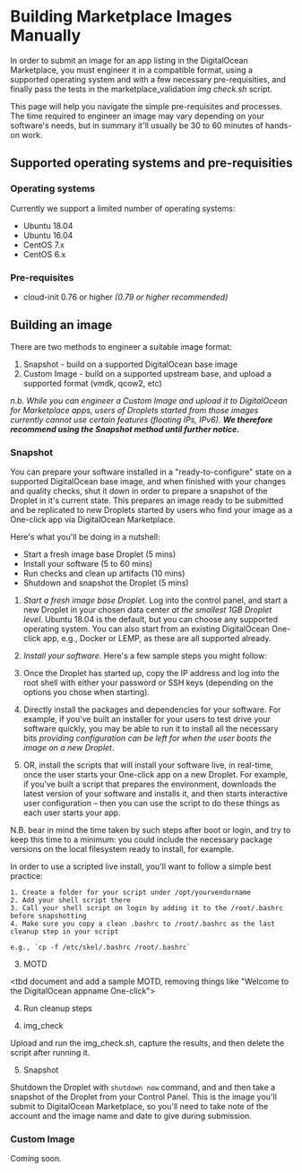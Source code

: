# Building Marketplace Images Manually

In order to submit an image for an app listing in the DigitalOcean Marketplace, you must engineer it 
in a compatible format, using a supported operating system and with a few necessary pre-requisities, 
and finally pass the tests in the marketplace_validation _img check.sh_ script. 

This page will help you navigate the simple pre-requisites and processes. The time required to
engineer an image may vary depending on your software's needs, but in summary it'll usually be 30 to 60 
minutes of hands-on work.

## Supported operating systems and pre-requisities

### Operating systems

Currently we support a limited number of operating systems: 

* Ubuntu 18.04
* Ubuntu 16.04
* CentOS 7.x
* CentOS 6.x

### Pre-requisites

* cloud-init 0.76 or higher _(0.79 or higher recommended)_

## Building an image

There are two methods to engineer a suitable image format:

1. Snapshot - build on a supported DigitalOcean base image
2. Custom Image - build on a supported upstream base, and upload a supported format (vmdk, qcow2, etc)

_n.b. While you can engineer a Custom Image and upload it to DigitalOcean for Marketplace apps,
users of Droplets started from those images currently cannot use certain features (floating IPs, 
IPv6). **We therefore recommend using the Snapshot method until further notice.**_

### Snapshot

You can prepare your software installed in a "ready-to-configure" state on a supported DigitalOcean base 
image, and when finished with your changes and quality checks, shut it down in order to prepare a snapshot
of the Droplet in it's current state. This prepares an image ready to be submitted and be replicated 
to new Droplets started by users who find your image as a One-click app via DigitalOcean Marketplace.

Here's what you'll be doing in a nutshell:

* Start a fresh image base Droplet (5 mins)
* Install your software (5 to 60 mins)
* Run checks and clean up artifacts (10 mins)
* Shutdown and snapshot the Droplet (5 mins)

1. *Start a fresh image base Droplet.* Log into the control panel, and start a new Droplet in your 
chosen data center _at the smallest 1GB Droplet level_. Ubuntu 18.04 is the default, but you can choose 
any supported operating system. You can also start from an existing DigitalOcean One-click app, e.g., 
Docker or LEMP, as these are all supported already.

2. *Install your software*. Here's a few sample steps you might follow:

  1. Once the Droplet has started up, copy the IP address and log into the root shell with either your 
password or SSH keys (depending on the options you chose when starting).
  2. Directly install the packages and dependencies for your software. For example, if you've built an 
installer for your users to test drive your software quickly, you may be able to run it to install all 
the necessary bits _providing configuration can be left for when the user boots the image on a new 
Droplet_.
  3. OR, install the scripts that will install your software live, in real-time, once the user starts your
One-click app on a new Droplet. For example, if you've built a script that prepares the environment,
downloads the latest version of your software and installs it, and then starts interactive user configuration
– then you can use the script to do these things as each user starts your app. 

N.B. bear in mind the time taken by such steps after boot or login, and try to keep this time to a minimum: you could 
include the necessary package versions on the local filesystem ready to install, for example.

In order to use a scripted live install, you'll want to follow a simple best practice:

    1. Create a folder for your script under /opt/yourvendorname
    2. Add your shell script there
    3. Call your shell script on login by adding it to the /root/.bashrc before snapshotting
    4. Make sure you copy a clean .bashrc to /root/.bashrc as the last cleanup step in your script

    e.g., `cp -f /etc/skel/.bashrc /root/.bashrc`

3. MOTD

<tbd document and add a sample MOTD, removing things like "Welcome to the DigitalOcean appname One-click">

4. Run cleanup steps 

<tbd document and add a sample script of the cleanup steps from the fabfile template>

4. img_check

Upload and run the img_check.sh, capture the results, and then delete the script after running it.

5. Snapshot

Shutdown the Droplet with `shutdown now` command, and and then take a snapshot of the Droplet from your 
Control Panel. This is the image you'll submit to DigitalOcean Marketplace, so you'll need to take note 
of the account and the image name and date to give during submission.

### Custom Image

Coming soon.